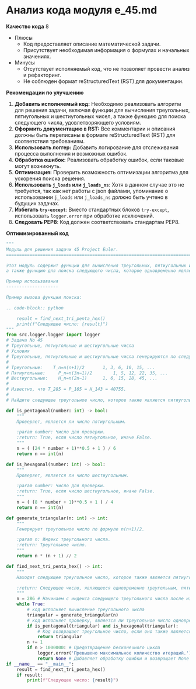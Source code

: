 # Анализ кода модуля e_45.md

**Качество кода**
8
- Плюсы
    - Код предоставляет описание математической задачи.
    - Присутствует необходимая информация о формулах и начальных значениях.
- Минусы
    - Отсутствует исполняемый код, что не позволяет провести анализ и рефакторинг.
    - Не соблюден формат reStructuredText (RST) для документации.

**Рекомендации по улучшению**

1.  **Добавить исполняемый код:** Необходимо реализовать алгоритм для решения задачи, включая функции для вычисления треугольных, пятиугольных и шестиугольных чисел, а также функцию для поиска следующего числа, удовлетворяющего условиям.
2.  **Оформить документацию в RST:** Все комментарии и описания должны быть переписаны в формате reStructuredText (RST) для соответствия требованиям.
3.  **Использовать логгер:** Добавить логирование для отслеживания процесса выполнения и возможных ошибок.
4.  **Обработка ошибок:** Реализовать обработку ошибок, если таковые могут возникнуть.
5.  **Оптимизация:** Проверить возможность оптимизации алгоритма для ускорения поиска решения.
6.  **Использовать `j_loads` или `j_loads_ns`**:  Хотя в данном случае это не требуется, так как нет работы с json файлами,  упоминание о использовании `j_loads` или `j_loads_ns` должно быть учтено в будущих задачах.
7.  **Избегать `try-except`**:  Вместо стандартных блоков `try-except`, использовать `logger.error` при обработке исключений.
8.  **Следовать PEP8**: Код должен соответствовать стандартам PEP8.

**Оптимизированный код**
```python
"""
Модуль для решения задачи 45 Project Euler.
=========================================================================================

Этот модуль содержит функции для вычисления треугольных, пятиугольных и шестиугольных чисел,
а также функцию для поиска следующего числа, которое одновременно является треугольным, пятиугольным и шестиугольным.

Пример использования
--------------------

Пример вызова функции поиска:

.. code-block:: python

    result = find_next_tri_penta_hex()
    print(f"Следующее число: {result}")
"""
from src.logger.logger import logger
# Задача No 45
# Треугольные, пятиугольные и шестиугольные числа
# Условия
# Треугольные, пятиугольные и шестиугольные числа генерируются по следующим формулам:
#
# Треугольные: 	  T_n=n(n+1)/2    	 1, 3, 6, 10, 15, ...
# Пятиугольные:  	P_n=n(3n−1)/2    	 1, 5, 12, 22, 35, ...
# Шестиугольные:	H_n=n(2n−1)    	 1, 6, 15, 28, 45, ...
#
# Известно, что T_285 = P_165 = H_143 = 40755.
#
# Найдите следующее треугольное число, которое также является пятиугольным и шестиугольным.

def is_pentagonal(number: int) -> bool:
    """
    Проверяет, является ли число пятиугольным.

    :param number: Число для проверки.
    :return: True, если число пятиугольное, иначе False.
    """
    n = ( (24 * number + 1)**0.5 + 1 ) / 6
    return n == int(n)

def is_hexagonal(number: int) -> bool:
    """
    Проверяет, является ли число шестиугольным.

    :param number: Число для проверки.
    :return: True, если число шестиугольное, иначе False.
    """
    n = ( (8 * number + 1)**0.5 + 1 ) / 4
    return n == int(n)

def generate_triangular(n: int) -> int:
    """
    Генерирует треугольное число по формуле n(n+1)/2.

    :param n: Индекс треугольного числа.
    :return: Треугольное число.
    """
    return n * (n + 1) // 2

def find_next_tri_penta_hex() -> int:
    """
    Находит следующее треугольное число, которое также является пятиугольным и шестиугольным.

    :return: Следующее число, являющееся одновременно треугольным, пятиугольным и шестиугольным.
    """
    n = 286 # Начинаем с индекса следующего треугольного числа после известного T_285
    while True:
        # код исполняет вычисление треугольного числа
        triangular = generate_triangular(n)
        # код исполняет проверку, является ли треугольное число одновременно пятиугольным и шестиугольным
        if is_pentagonal(triangular) and is_hexagonal(triangular):
            # Код возвращает треугольное число, если оно также является пятиугольным и шестиугольным.
            return triangular
        n += 1
        if n > 1000000: # Предотвращение бесконечного цикла
            logger.error('Превышено максимальное количество итераций.')
            return None # Добавляет обработку ошибки и возвращает None в случае превышения лимита итераций
if __name__ == "__main__":
    result = find_next_tri_penta_hex()
    if result:
        print(f"Следующее число: {result}")
```